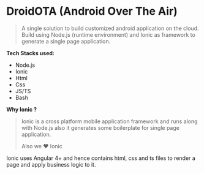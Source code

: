 # DroidOTA (Android Over The Air)

> A single solution to build customized android application on the cloud. Build using Node.js (runtime environment) and Ionic as framework to generate a single page application.

**Tech Stacks used:**

* Node.js
* Ionic
* Html
* Css
* JS/TS
* Bash

**Why Ionic ?**

> Ionic is a cross platform mobile application framework and runs along with Node.js also it generates some boilerplate for single page application.
>
> Also we ❤️ Ionic

Ionic uses Angular 4+ and hence contains html, css and ts files to render a page and apply business logic to it.

